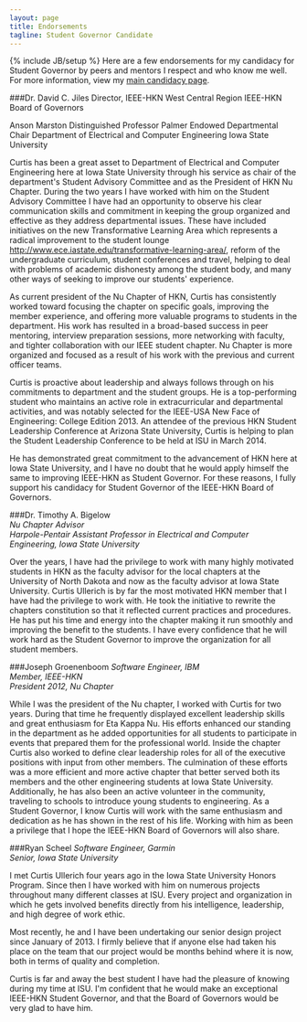 ```yaml
---
layout: page
title: Endorsements
tagline: Student Governor Candidate
---
```

{% include JB/setup %}
Here are a few endorsements for my candidacy for Student Governor by peers and mentors I respect and who know me well. For more information, view my [main candidacy page](/bog.html).  

###Dr. David C. Jiles
Director, IEEE-HKN West Central Region
IEEE-HKN Board of Governors

Anson Marston Distinguished Professor
Palmer Endowed Departmental Chair
Department of Electrical and Computer Engineering
Iowa State University

Curtis has been a great asset to Department of Electrical and Computer Engineering here at Iowa State University through his service as chair of the department's Student Advisory Committee and as the President of HKN Nu Chapter.  During the two years I have worked with him on the Student Advisory Committee I have had an opportunity to observe his clear communication skills and commitment in keeping the group organized and effective as they address departmental issues. These have included initiatives on the new Transformative Learning Area which represents a radical improvement to the student lounge http://www.ece.iastate.edu/transformative-learning-area/, reform of the undergraduate curriculum, student conferences and travel, helping to deal with problems of academic dishonesty among the student body, and many other ways of seeking to improve our students' experience.

As current president of the Nu Chapter of HKN, Curtis has consistently worked toward focusing the chapter on specific goals, improving the member experience, and offering more valuable programs to students in the department. His work has resulted in a broad-based success in peer mentoring, interview preparation sessions, more networking with faculty, and tighter collaboration with our IEEE student chapter. Nu Chapter is more organized and focused as a result of his work with the previous and current officer teams.

Curtis is proactive about leadership and always follows through on his commitments to department and the student groups. He is a top-performing student who maintains an active role in extracurricular and departmental activities, and was notably selected for the IEEE-USA New Face of Engineering: College Edition 2013. An attendee of the previous HKN Student Leadership Conference at Arizona State University, Curtis is helping to plan the Student Leadership Conference to be held at ISU in March 2014. 

He has demonstrated great commitment to the advancement of HKN here at Iowa State University, and I have no doubt that he would apply himself the same to improving IEEE-HKN as Student Governor. For these reasons, I fully support his candidacy for Student Governor of the IEEE-HKN Board of Governors.

###Dr. Timothy A. Bigelow  
*Nu Chapter Advisor*  
*Harpole-Pentair Assistant Professor in Electrical and Computer Engineering, Iowa State University*  
  
Over the years, I have had the privilege to work with many highly motivated students in HKN as the faculty advisor for the local chapters at the University of North Dakota and now as the faculty advisor at Iowa State University.  Curtis Ullerich is by far the most motivated HKN member that I have had  the privilege to work with.  He took the initiative to rewrite the chapters constitution so that it reflected current practices and procedures.  He has put his time and energy into the chapter making it run smoothly and improving the benefit to the students.  I have every confidence that he will work hard as the Student Governor to improve the organization for all student members.
  
###Joseph Groenenboom
*Software Engineer, IBM*  
*Member, IEEE-HKN*  
*President 2012, Nu Chapter*  

While I was the president of the Nu chapter, I worked with Curtis for two years.  During that time he frequently displayed excellent leadership skills and great enthusiasm for Eta Kappa Nu.  His efforts enhanced our standing in the department as he added opportunities for all students to participate in events that prepared them for the professional world.  Inside the chapter Curtis also worked to define clear leadership roles for all of the executive positions with input from other members.  The culmination of these efforts was a more efficient and more active chapter that better served both its members and the other engineering students at Iowa State University.  Additionally, he has also been an active volunteer in the community, traveling to schools to introduce young students to engineering.  As a Student Governor, I know Curtis will work with the same enthusiasm and dedication as he has shown in the rest of his life.  Working with him as been a privilege that I hope the IEEE-HKN Board of Governors will also share.  
  
###Ryan Scheel
*Software Engineer, Garmin*  
*Senior, Iowa State University*  
  
I met Curtis Ullerich four years ago in the Iowa State University Honors Program. Since then I have worked with him on numerous projects throughout many different classes at ISU. Every project and organization in which he gets involved benefits directly from his intelligence, leadership, and high degree of work ethic.  

Most recently, he and I have been undertaking our senior design project since January of 2013. I firmly believe that if anyone else had taken his place on the team that our project would be months behind where it is now, both in terms of quality and completion.  

Curtis is far and away the best student I have had the pleasure of knowing during my time at ISU. I'm confident that he would make an exceptional IEEE-HKN Student Governor, and that the Board of Governors would be very glad to have him.  
